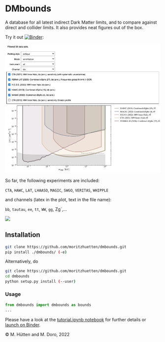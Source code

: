 # DMbounds

A database for all latest indirect Dark Matter limits, and to compare against direct and collider limits. It also provides neat figures out of the box.

Try it out [![Binder](https://mybinder.org/badge_logo.svg)](https://mybinder.org/v2/gh/moritzhuetten/dmbounds/HEAD?labpath=tutorial.ipynb):
 
 [![Screenshot](/screenshot.png)](https://mybinder.org/v2/gh/moritzhuetten/dmbounds/HEAD?labpath=tutorial.ipynb)

So far, the following experiments are included:

`CTA`, `HAWC`, `LAT`, `LHAASO`, `MAGIC`, `SWGO`, `VERITAS`, `WHIPPLE`

and channels (latex in the plot, text in the file name):

`bb`, `tautau`, `ee`, `tt`, `WW`, `gg`, Zg`,...

<img src="https://render.githubusercontent.com/render/math?math=b\bar{b},\tau^{+}\tau^{-},e^{+}e^{-},t\bar{t},W^{+}W^{-},\gamma\gamma,Z\gamma,...">

## Installation

```bash
git clone https://github.com/moritzhuetten/dmbounds.git
pip install ./dmbounds/ (-e)
```
Alternatively, do

```bash
git clone https://github.com/moritzhuetten/dmbounds.git
cd dmbounds
python setup.py install (--user)
```

### Usage

```python
from dmbounds import dmbounds as bounds
...
```

Please have a look at the [tutorial.ipynb notebook](tutorial.ipynb) for further details or [launch on Binder](https://mybinder.org/v2/gh/moritzhuetten/dmbounds/HEAD?labpath=tutorial.ipynb).

&copy; M. H&uuml;tten and M. Doro, 2022